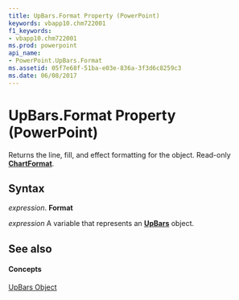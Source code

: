 ```yaml
---
title: UpBars.Format Property (PowerPoint)
keywords: vbapp10.chm722001
f1_keywords:
- vbapp10.chm722001
ms.prod: powerpoint
api_name:
- PowerPoint.UpBars.Format
ms.assetid: 05f7e68f-51ba-e03e-836a-3f3d6c8259c3
ms.date: 06/08/2017
---
```



# UpBars.Format Property (PowerPoint)

Returns the line, fill, and effect formatting for the object. Read-only  **[ChartFormat](chartformat-object-powerpoint.md)**.


## Syntax

 _expression_. **Format**

 _expression_ A variable that represents an **[UpBars](upbars-object-powerpoint.md)** object.


## See also


#### Concepts


[UpBars Object](upbars-object-powerpoint.md)

